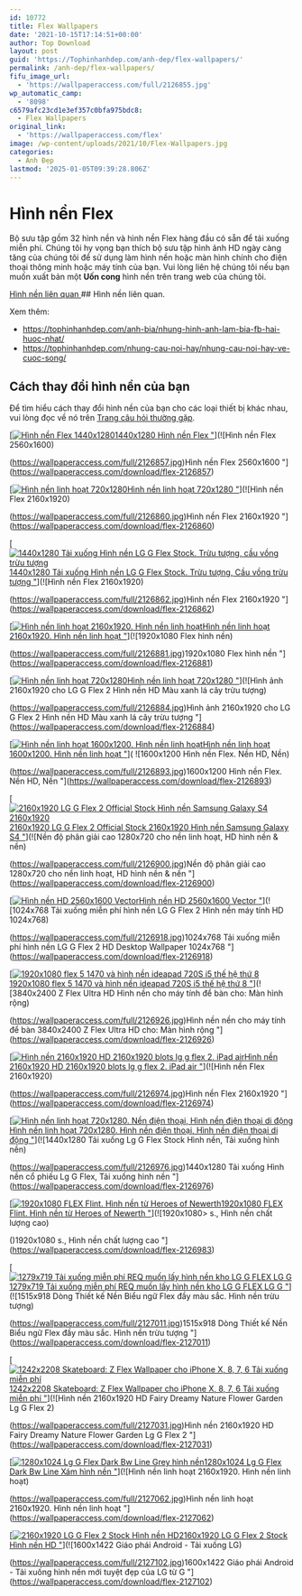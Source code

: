 ```yaml
---
id: 10772
title: Flex Wallpapers
date: '2021-10-15T17:14:51+00:00'
author: Top Download
layout: post
guid: 'https://Tophinhanhdep.com/anh-dep/flex-wallpapers/'
permalink: /anh-dep/flex-wallpapers/
fifu_image_url:
  - 'https://wallpaperaccess.com/full/2126855.jpg'
wp_automatic_camp:
  - '8098'
c6579afc23cd1e3ef357c0bfa975bdc8:
  - Flex Wallpapers
original_link:
  - 'https://wallpaperaccess.com/flex'
image: /wp-content/uploads/2021/10/Flex-Wallpapers.jpg
categories:
  - Ảnh Đẹp
lastmod: '2025-01-05T09:39:28.806Z'
---
```

# Hình nền Flex

Bộ sưu tập gồm 32 hình nền và hình nền Flex hàng đầu có sẵn để tải xuống miễn phí. Chúng tôi hy vọng bạn thích bộ sưu tập hình ảnh HD ngày càng tăng của chúng tôi để sử dụng làm hình nền hoặc màn hình chính cho điện thoại thông minh hoặc máy tính của bạn. Vui lòng liên hệ chúng tôi nếu bạn muốn xuất bản một **Uốn cong** hình nền trên trang web của chúng tôi.

[Hình nền liên quan ](#related) ## Hình nền liên quan.

   
 Xem thêm:

   
- <https://tophinhanhdep.com/anh-bia/nhung-hinh-anh-lam-bia-fb-hai-huoc-nhat/>
- <https://tophinhanhdep.com/nhung-cau-noi-hay/nhung-cau-noi-hay-ve-cuoc-song/>

## Cách thay đổi hình nền của bạn

Để tìm hiểu cách thay đổi hình nền của bạn cho các loại thiết bị khác nhau, vui lòng đọc về nó trên [Trang câu hỏi thường gặp](https://tophinhanhdep.com/faq/).

  
[[![Hình nền Flex 1440x1280](https://wallpaperaccess.com/full/2126855.jpg)1440x1280 Hình nền Flex "](https://wallpaperaccess.com/download/flex-2126855)](![Hình nền Flex 2560x1600)

(https://wallpaperaccess.com/full/2126857.jpg)Hình nền Flex 2560x1600 "](https://wallpaperaccess.com/download/flex-2126857)

[[![Hình nền linh hoạt 720x1280](https://wallpaperaccess.com/full/2126858.jpg)Hình nền linh hoạt 720x1280 "](https://wallpaperaccess.com/download/flex-2126858)](![Hình nền Flex 2160x1920)

(https://wallpaperaccess.com/full/2126860.jpg)Hình nền Flex 2160x1920 "](https://wallpaperaccess.com/download/flex-2126860)

[[![1440x1280 Tải xuống Hình nền LG G Flex Stock.  Trừu tượng, cầu vồng trừu tượng](https://wallpaperaccess.com/full/2126861.jpg)1440x1280 Tải xuống Hình nền LG G Flex Stock. Trừu tượng, Cầu vồng trừu tượng "](https://wallpaperaccess.com/download/flex-2126861)](![Hình nền Flex 2160x1920)

(https://wallpaperaccess.com/full/2126862.jpg)Hình nền Flex 2160x1920 "](https://wallpaperaccess.com/download/flex-2126862)

[[![Hình nền linh hoạt 2160x1920.  Hình nền linh hoạt](https://wallpaperaccess.com/full/2126865.jpg)Hình nền linh hoạt 2160x1920. Hình nền linh hoạt "](https://wallpaperaccess.com/download/flex-2126865)](![1920x1080 Flex hình nền)

(https://wallpaperaccess.com/full/2126881.jpg)1920x1080 Flex hình nền "](https://wallpaperaccess.com/download/flex-2126881)

[[![Hình nền linh hoạt 720x1280](https://wallpaperaccess.com/full/2126882.jpg)Hình nền linh hoạt 720x1280 "](https://wallpaperaccess.com/download/flex-2126882)](![Hình ảnh 2160x1920 cho LG G Flex 2 Hình nền HD Màu xanh lá cây trừu tượng)

(https://wallpaperaccess.com/full/2126884.jpg)Hình ảnh 2160x1920 cho LG G Flex 2 Hình nền HD Màu xanh lá cây trừu tượng "](https://wallpaperaccess.com/download/flex-2126884)

[[![Hình nền linh hoạt 1600x1200.  Hình nền linh hoạt](https://wallpaperaccess.com/full/2126887.jpg)Hình nền linh hoạt 1600x1200. Hình nền linh hoạt "](https://wallpaperaccess.com/download/flex-2126887)]( ![1600x1200 Hình nền Flex.  Nền HD, Nền)

(https://wallpaperaccess.com/full/2126893.jpg)1600x1200 Hình nền Flex. Nền HD, Nền "](https://wallpaperaccess.com/download/flex-2126893)

[[![2160x1920 LG G Flex 2 Official Stock Hình nền Samsung Galaxy S4 2160x1920](https://wallpaperaccess.com/full/2126894.jpg)2160x1920 LG G Flex 2 Official Stock 2160x1920 Hình nền Samsung Galaxy S4 "](https://wallpaperaccess.com/download/flex-2126894)](![Nền độ phân giải cao 1280x720 cho nền linh hoạt, HD hình nền & nền)

(https://wallpaperaccess.com/full/2126900.jpg)Nền độ phân giải cao 1280x720 cho nền linh hoạt, HD hình nền &amp; nền "](https://wallpaperaccess.com/download/flex-2126900)

[[![Hình nền HD 2560x1600 Vector](https://wallpaperaccess.com/full/2126912.jpg)Hình nền HD 2560x1600 Vector "](https://wallpaperaccess.com/download/flex-2126912)](![1024x768 Tải xuống miễn phí hình nền LG G Flex 2 Hình nền máy tính HD 1024x768)

(https://wallpaperaccess.com/full/2126918.jpg)1024x768 Tải xuống miễn phí hình nền LG G Flex 2 HD Desktop Wallpaper 1024x768 "](https://wallpaperaccess.com/download/flex-2126918)

[[![1920x1080 flex 5 1470 và hình nền ideapad 720S i5 thế hệ thứ 8](https://wallpaperaccess.com/full/790742.jpg)1920x1080 flex 5 1470 và hình nền ideapad 720S i5 thế hệ thứ 8 "](https://wallpaperaccess.com/download/flex-790742)](![3840x2400 Z Flex Ultra HD Hình nền cho máy tính để bàn cho: Màn hình rộng)

(https://wallpaperaccess.com/full/2126926.jpg)Hình nền nền cho máy tính để bàn 3840x2400 Z Flex Ultra HD cho: Màn hình rộng "](https://wallpaperaccess.com/download/flex-2126926)

[[![Hình nền 2160x1920 HD 2160x1920 blots lg g flex 2.  iPad air](https://wallpaperaccess.com/full/2126961.jpg)Hình nền 2160x1920 HD 2160x1920 blots lg g flex 2. iPad air "](https://wallpaperaccess.com/download/flex-2126961)](![Hình nền Flex 2160x1920)

(https://wallpaperaccess.com/full/2126974.jpg)Hình nền Flex 2160x1920 "](https://wallpaperaccess.com/download/flex-2126974)

[[![Hình nền linh hoạt 720x1280.  Nền điện thoại, Hình nền điện thoại di động](https://wallpaperaccess.com/full/2126975.png)Hình nền linh hoạt 720x1280. Hình nền điện thoại, Hình nền điện thoại di động "](https://wallpaperaccess.com/download/flex-2126975)](![1440x1280 Tải xuống Lg G Flex Stock Hình nền, Tải xuống hình nền)

(https://wallpaperaccess.com/full/2126976.jpg)1440x1280 Tải xuống Hình nền cổ phiếu Lg G Flex, Tải xuống hình nền "](https://wallpaperaccess.com/download/flex-2126976)

[[![1920x1080 FLEX Flint.  Hình nền từ Heroes of Newerth](https://wallpaperaccess.com/full/2126977.jpg)1920x1080 FLEX Flint. Hình nền từ Heroes of Newerth "](https://wallpaperaccess.com/download/flex-2126977)](![1920x1080> s., Hình nền chất lượng cao)

()1920x1080 s., Hình nền chất lượng cao "](https://wallpaperaccess.com/download/flex-2126983)

[[![1279x719 Tải xuống miễn phí REQ muốn lấy hình nền kho LG G FLEX LG G](https://wallpaperaccess.com/full/2126996.jpg)1279x719 Tải xuống miễn phí REQ muốn lấy hình nền kho LG G FLEX LG G "](https://wallpaperaccess.com/download/flex-2126996)](![1515x918 Dòng Thiết kế Nền Biểu ngữ Flex đầy màu sắc.  Hình nền trừu tượng)

(https://wallpaperaccess.com/full/2127011.jpg)1515x918 Dòng Thiết kế Nền Biểu ngữ Flex đầy màu sắc. Hình nền trừu tượng "](https://wallpaperaccess.com/download/flex-2127011)

[[![1242x2208 Skateboard: Z Flex Wallpaper cho iPhone X, 8, 7, 6 Tải xuống miễn phí](https://wallpaperaccess.com/full/2127013.jpg)1242x2208 Skateboard: Z Flex Wallpaper cho iPhone X, 8, 7, 6 Tải xuống miễn phí "](https://wallpaperaccess.com/download/flex-2127013)](![Hình nền 2160x1920 HD Fairy Dreamy Nature Flower Garden Lg G Flex 2)

(https://wallpaperaccess.com/full/2127031.jpg)Hình nền 2160x1920 HD Fairy Dreamy Nature Flower Garden Lg G Flex 2 "](https://wallpaperaccess.com/download/flex-2127031)

[[![1280x1024 Lg G Flex Dark Bw Line Grey hình nền](https://wallpaperaccess.com/full/2127048.jpg)1280x1024 Lg G Flex Dark Bw Line Xám hình nền "](https://wallpaperaccess.com/download/flex-2127048)](![Hình nền linh hoạt 2160x1920.  Hình nền linh hoạt)

(https://wallpaperaccess.com/full/2127062.jpg)Hình nền linh hoạt 2160x1920. Hình nền linh hoạt "](https://wallpaperaccess.com/download/flex-2127062)

[[![2160x1920 LG G Flex 2 Stock Hình nền HD](https://wallpaperaccess.com/full/2127087.jpg)2160x1920 LG G Flex 2 Stock Hình nền HD "](https://wallpaperaccess.com/download/flex-2127087)](![1600x1422 Giáo phái Android - Tải xuống LG)

(https://wallpaperaccess.com/full/2127102.jpg)1600x1422 Giáo phái Android - Tải xuống hình nền mới tuyệt đẹp của LG từ G "](https://wallpaperaccess.com/download/flex-2127102)

